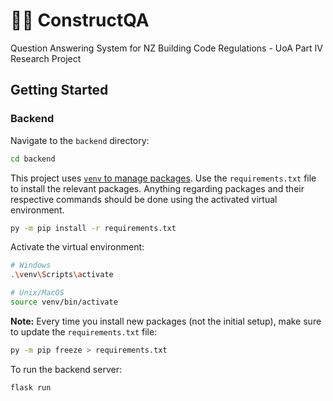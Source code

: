 # 👷‍♂️ ConstructQA

Question Answering System for NZ Building Code Regulations - UoA Part IV Research Project

## Getting Started

### Backend

Navigate to the `backend` directory:

```bash
cd backend
```

This project uses [`venv` to manage packages](https://packaging.python.org/en/latest/guides/installing-using-pip-and-virtual-environments/#creating-a-virtual-environment). Use the `requirements.txt` file to install the relevant packages. Anything regarding packages and their respective commands  should be done using the activated virtual environment.

```bash
py -m pip install -r requirements.txt
```

Activate the virtual environment:

```bash
# Windows
.\venv\Scripts\activate

# Unix/MacOS
source venv/bin/activate
```

**Note:** Every time you install new packages (not the initial setup), make sure to update the `requirements.txt` file:

```bash
py -m pip freeze > requirements.txt
```

To run the backend server:
```bash
flask run
```